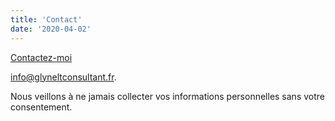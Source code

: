 ```yaml
---
title: 'Contact'
date: '2020-04-02'
---
```




[Contactez-moi](mailto:info@glyneltconsultant.fr?subject=Salut&body=Tapez%20%0Avotre%20message%20ici%0A)

info@glyneltconsultant.fr.

Nous veillons à ne jamais collecter vos informations personnelles sans votre consentement. 